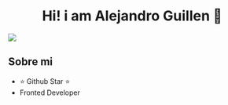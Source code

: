 <div align="center">
<h1 align="center">Hi! i am Alejandro Guillen 👋</h1>
</div>
<img src="https://github.com/AlejandroGuillen20/AlejandroGuillen20/assets/67745590/c9383e94-c955-4fbb-a337-85f80c117150">



## Sobre mi

- ⭐ Github Star ⭐ 
- Fronted Developer





